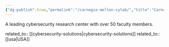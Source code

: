 ```yaml
---
{"dg-publish":true,"permalink":"/carnegie-mellon-cylab/","title":"Carnegie Mellon CyLab"}
---
```



A leading cybersecurity research center with over 50 faculty members.

related_to:: [[cybersecurity-solutions\|cybersecurity-solutions]]
related_to:: [[usa\|USA]]
